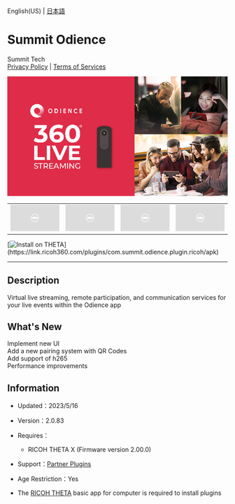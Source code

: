 English(US) | [日本語](README.ja.md)

# Summit Odience
Summit Tech  
[Privacy Policy](../../README.md#privacy-policy) | [Terms of Services](../../README.md#terms-of-services)

<div align="center">
 <img src="1.png">

 <table>
  <tr>
   <td><img src="../../resources/common/img/noimg.png"></td>
   <td><img src="../../resources/common/img/noimg.png"></td>
   <td><img src="../../resources/common/img/noimg.png"></td>
   <td><img src="../../resources/common/img/noimg.png"></td>
  </tr>
 </table>
</div>

[![Install on THETA](https://assets.ricoh360.com/image/upload/v1/front/theta/install-button.svg?)](https://link.ricoh360.com/plugins/com.summit.odience.plugin.ricoh/apk)

***

## Description
Virtual live streaming, remote participation, and communication services for your live events within the Odience app

## What's New
Implement new UI  
Add a new pairing system with QR Codes  
Add support of h265  
Performance improvements

## Information
  * Updated：2023/5/16
  * Version：2.0.83
  * Requires：
    * RICOH THETA X (Firmware version 2.00.0)
  * Support：[Partner Plugins](https://www.odience.com/support)
  * Age Restriction：Yes

* The [RICOH THETA](https://theta360.com/ja/about/application/pc.html#app-detail-01) basic app for computer is required to install plugins

